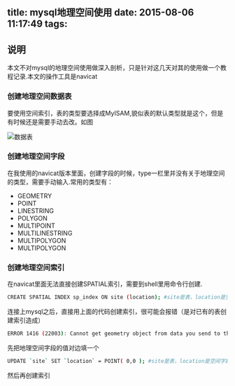 title: mysql地理空间使用
date: 2015-08-06 11:17:49
tags:
---
## 说明
本文不对mysql的地理空间使用做深入剖析，只是针对这几天对其的使用做一个教程记录.本文的操作工具是navicat
### 创建地理空间数据表
要使用空间索引，表的类型要选择成MyISAM,貌似表的默认类型就是这个，但是有时候还是需要手动去改。如图

![数据表][navicat-1]

[navicat-1]: navicat-1.png

### 创建地理空间字段
在我使用的navicat版本里面，创建字段的时候，type一栏里并没有关于地理空间的类型，需要手动输入.常用的类型有：

* GEOMETRY
* POINT
* LINESTRING
* POLYGON
* MULTIPOINT
* MULTILINESTRING
* MULTIPOLYGON
* MULTIPOLYGON

### 创建地理空间索引
在navicat里面无法直接创建SPATIAL索引，需要到shell里用命令行创建.

```bash
CREATE SPATIAL INDEX sp_index ON site (location); #site是表，location是空间字段
```

连接上mysql之后，直接用上面的代码创建索引，很可能会报错（是对已有的表创建索引造成）

```bash
ERROR 1416 (22003): Cannot get geometry object from data you send to the GEOMETRY field
```
先把地理空间字段的值对边填一个

```bash
UPDATE `site` SET `location` = POINT( 0,0 ); #site是表，location是空间字段
```
然后再创建索引